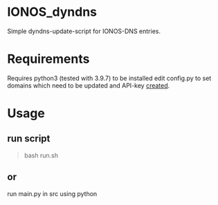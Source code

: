 # IONOS_dyndns
Simple dyndns-update-script for IONOS-DNS entries.

# Requirements
Requires python3 (tested with 3.9.7) to be installed
edit config.py to set domains which need to be updated and API-key [created](https://developer.hosting.ionos.de/keys).

# Usage

## run script

> bash run.sh

## or

run main.py in src using python

